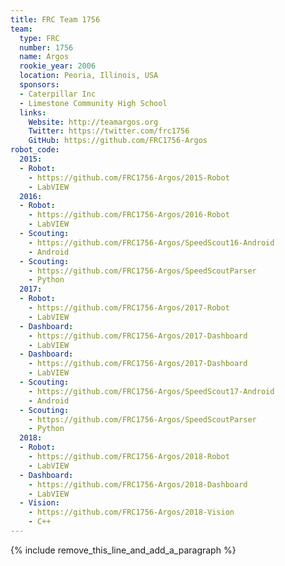```yaml
---
title: FRC Team 1756
team:
  type: FRC
  number: 1756
  name: Argos
  rookie_year: 2006
  location: Peoria, Illinois, USA
  sponsors:
  - Caterpillar Inc
  - Limestone Community High School
  links:
    Website: http://teamargos.org
    Twitter: https://twitter.com/frc1756
    GitHub: https://github.com/FRC1756-Argos
robot_code:
  2015:
  - Robot:
    - https://github.com/FRC1756-Argos/2015-Robot
    - LabVIEW
  2016:
  - Robot:
    - https://github.com/FRC1756-Argos/2016-Robot
    - LabVIEW
  - Scouting:
    - https://github.com/FRC1756-Argos/SpeedScout16-Android
    - Android
  - Scouting:
    - https://github.com/FRC1756-Argos/SpeedScoutParser
    - Python
  2017:
  - Robot:
    - https://github.com/FRC1756-Argos/2017-Robot
    - LabVIEW
  - Dashboard:
    - https://github.com/FRC1756-Argos/2017-Dashboard
    - LabVIEW
  - Dashboard:
    - https://github.com/FRC1756-Argos/2017-Dashboard
    - LabVIEW
  - Scouting:
    - https://github.com/FRC1756-Argos/SpeedScout17-Android
    - Android
  - Scouting:
    - https://github.com/FRC1756-Argos/SpeedScoutParser
    - Python
  2018:
  - Robot:
    - https://github.com/FRC1756-Argos/2018-Robot
    - LabVIEW
  - Dashboard:
    - https://github.com/FRC1756-Argos/2018-Dashboard
    - LabVIEW
  - Vision:
    - https://github.com/FRC1756-Argos/2018-Vision
    - C++
---
```


{% include remove_this_line_and_add_a_paragraph %}
